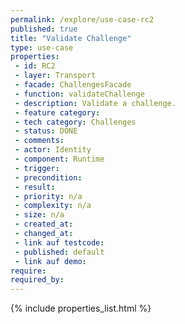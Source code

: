 ```yaml
---
permalink: /explore/use-case-rc2
published: true
title: "Validate Challenge"
type: use-case
properties:
 - id: RC2
 - layer: Transport
 - facade: ChallengesFacade
 - function: validateChallenge
 - description: Validate a challenge.
 - feature category: 
 - tech category: Challenges
 - status: DONE
 - comments: 
 - actor: Identity
 - component: Runtime
 - trigger: 
 - precondition: 
 - result: 
 - priority: n/a
 - complexity: n/a
 - size: n/a
 - created_at: 
 - changed_at: 
 - link auf testcode: 
 - published: default
 - link auf demo: 
require:
required_by:
---
```

{% include properties_list.html %}

